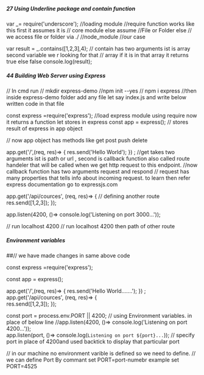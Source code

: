 ##### 27 Using Underline package and contain function 

var _= require('underscore'); //loading module
//require function works like this first it assumes it is
// core module else assume
//File or Folder else // we access file or folder via ./
//node_module   //our case

var result = _.contains([1,2,3],4); // contain has two arguments ist is array second variable we r looking for that
// array if it is in that array it returns true else false
console.log(result);



 ##### 44 Building Web Server using Express
 
 // In cmd run
// mkdir express-demo
//npm init --yes
// npm i express
//then inside express-demo folder add any file let say index.js and write below written code in that file




const express =require('express'); //load express module using require now it returns a function let stores in express 
const app = express(); // stores result of express in app object

// now app object has methods like get post push delete

app.get('/',(req, res)=> {
  res.send('Hello World');
}) ;   //get takes two arguments ist is path or url , second is callback function also called route handeler that will be called when we get http request to this endpoint.
 //now callback function has two arguments request and respond
// request has many properties that tells info about incoming request. to learn then refer express documentation go to expressjs.com

app.get('/api/cources', (req, res)=>
{               // defining another route
   res.send([1,2,3]);
});

app.listen(4200, ()=> console.log('Listening on port 3000...'));

// run localhost 4200
// run localhost 4200 then path of other route



##### Environment variables 

##// we have made changes in same above code 


const express =require('express'); 

const app = express(); 



app.get('/',(req, res)=> {
  res.send('Hello World.......');
}) ;   
app.get('/api/cources', (req, res)=>
{           
   res.send([1,2,3]);
});


const port = process.env.PORT || 4200; // using Environment variables. in place of below line
//app.listen(4200, ()=> console.log('Listening on port 4200...'));   
app.listen(port, ()=> console.log(`Listening on port ${port}...`));  // specify port in place of 4200and used backtick to display that particular port
 

// in our machine no environment varible is defined so we need to define.
// we can define Port By commant set PORT=port-numebr example set PORT=4525





